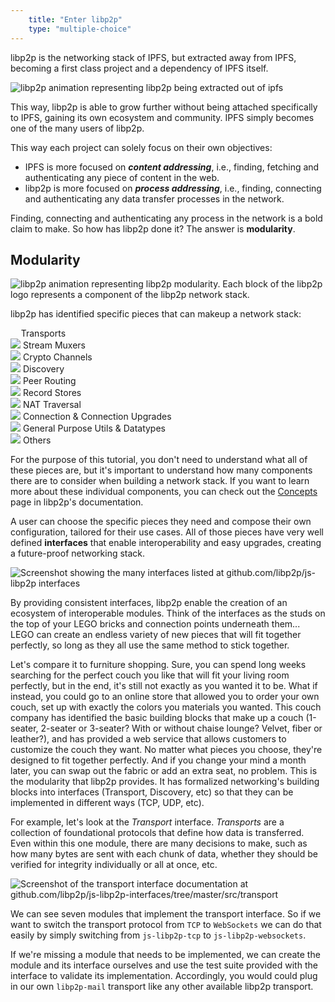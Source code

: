 ```yaml
---
    title: "Enter libp2p"
    type: "multiple-choice"
---
```


libp2p is the networking stack of IPFS, but extracted away from IPFS, becoming a first class project and a dependency of IPFS itself.

<div class="flex justify-center items-start mt4 mb4">
    <img class="w-75-ns w-100" src="/tutorial-assets/T0009L03-libp2p-ipfs-animation.gif" alt="libp2p animation representing libp2p being extracted out of ipfs" />
</div>

This way, libp2p is able to grow further without being attached specifically to IPFS, gaining its own ecosystem and community. IPFS simply becomes one of the many users of libp2p.

This way each project can solely focus on their own objectives:

- IPFS is more focused on *__content addressing__*, i.e., finding, fetching and authenticating any piece of content in the web.
- libp2p is more focused on *__process addressing__*, i.e., finding, connecting and authenticating any data transfer processes in the network.

Finding, connecting and authenticating any process in the network is a bold claim to make. So how has libp2p done it? The answer is **modularity**.

## Modularity

<div class="flex justify-center items-start mv4">
    <img class="w-75-ns w-100" src="/tutorial-assets/T0009L03-libp2p-logo-animation.gif" alt="libp2p animation representing libp2p modularity. Each block of the libp2p logo represents a component of the libp2p network stack." />
</div>

libp2p has identified specific pieces that can makeup a network stack:

<div class="flex justify-center mv3 flex-wrap">
    <div class="flex items-center ma1 ph3 pv2 br3 bg-near-white">
        <img src="/tutorial-assets/T0009L03-libp2p-piece-transports.svg" style="width: 0.8rem;">
        <span class="f6 b ml3">Transports</span>
    </div>
    <div class="flex items-center ma1 ph3 pv2 br3 bg-near-white">
        <img src="/tutorial-assets/T0009L03-libp2p-piece-stream-muxers.svg" class="w1">
        <span class="f6 b ml3">Stream Muxers</span>
    </div>
    <div class="flex items-center ma1 ph3 pv2 br3 bg-near-white">
        <img src="/tutorial-assets/T0009L03-libp2p-piece-crypto-channels.svg" class="w1">
        <span class="f6 b ml3">Crypto Channels</span>
    </div>
    <div class="flex items-center ma1 ph3 pv2 br3 bg-near-white">
        <img src="/tutorial-assets/T0009L03-libp2p-piece-discovery.svg" class="w1">
        <span class="f6 b ml3">Discovery</span>
    </div>
    <div class="flex items-center ma1 ph3 pv2 br3 bg-near-white">
        <img src="/tutorial-assets/T0009L03-libp2p-piece-peer-routing.svg" class="w1">
        <span class="f6 b ml3">Peer Routing</span>
    </div>
    <div class="flex items-center ma1 ph3 pv2 br3 bg-near-white">
        <img src="/tutorial-assets/T0009L03-libp2p-piece-record-stores.svg" class="w1">
        <span class="f6 b ml3">Record Stores</span>
    </div>
    <div class="flex items-center ma1 ph3 pv2 br3 bg-near-white">
        <img src="/tutorial-assets/T0009L03-libp2p-piece-nat-traversal.svg" class="w1">
        <span class="f6 b ml3">NAT Traversal</span>
    </div>
    <div class="flex items-center ma1 ph3 pv2 br3 bg-near-white">
        <img src="/tutorial-assets/T0009L03-libp2p-piece-connection-upgrades.svg" class="w1">
        <span class="f6 b ml3">Connection & Connection Upgrades</span>
    </div>
    <div class="flex items-center ma1 ph3 pv2 br3 bg-near-white">
        <img src="/tutorial-assets/T0009L03-libp2p-piece-utils.svg" class="w1">
        <span class="f6 b ml3">General Purpose Utils & Datatypes</span>
    </div>
    <div class="flex items-center ma1 ph3 pv2 br3 bg-near-white">
        <img src="/tutorial-assets/T0009L03-libp2p-piece-others.svg" class="w1">
        <span class="f6 b ml3">Others</span>
    </div>
</div>

For the purpose of this tutorial, you don't need to understand what all of these pieces are, but it's important to understand how many components there are to consider when building a network stack. If you want to learn more about these individual components, you can check out the [Concepts](https://docs.libp2p.io/concepts/) page in libp2p's documentation.

A user can choose the specific pieces they need and compose their own configuration, tailored for their use cases.
All of those pieces have very well defined **interfaces** that enable interoperability and easy upgrades, creating a future-proof networking stack.

<div class="flex justify-center items-start">
    <img src="/tutorial-assets/T0009L03-libp2p-interfaces.png" alt="Screenshot showing the many interfaces listed at github.com/libp2p/js-libp2p interfaces">
</div>

By providing consistent interfaces, libp2p enable the creation of an ecosystem of interoperable modules. Think of the interfaces as the studs on the top of your LEGO bricks and connection points underneath them... LEGO can create an endless variety of new pieces that will fit together perfectly, so long as they all use the same method to stick together.

Let's compare it to furniture shopping. Sure, you can spend long weeks searching for the perfect couch you like that will fit your living room perfectly, but in the end, it's still not exactly as you wanted it to be.
What if instead, you could go to an online store that allowed you to order your own couch, set up with exactly the colors you materials you wanted.
This couch company has identified the basic building blocks that make up a couch (1-seater, 2-seater or 3-seater? With or without chaise lounge? Velvet, fiber or leather?), and has provided a web service that allows customers to customize the couch they want. No matter what pieces you choose, they're designed to fit together perfectly. And if you change your mind a month later, you can swap out the fabric or add an extra seat, no problem.
This is the modularity that libp2p provides. It has formalized networking's building blocks into interfaces (Transport, Discovery, etc) so that they can be implemented in different ways (TCP, UDP, etc).

For example, let's look at the *Transport* interface. *Transports* are a collection of foundational protocols that define how data is transferred. Even within this one module, there are many decisions to make, such as how many bytes are sent with each chunk of data, whether they should be verified for integrity individually or all at once, etc.

<div class="flex justify-center items-start">
    <img src="/tutorial-assets/T0009L03-libp2p-interface-transport.png" alt="Screenshot of the transport interface documentation at github.com/libp2p/js-libp2p-interfaces/tree/master/src/transport">
</div>

We can see seven modules that implement the transport interface.
So if we want to switch the transport protocol from `TCP` to `WebSockets` we can do that easily by simply switching from `js-libp2p-tcp` to `js-libp2p-websockets`.

If we're missing a module that needs to be implemented, we can create the module and its interface ourselves and use the test suite provided with the interface to validate its implementation. Accordingly, you would could plug in our own `libp2p-mail` transport like any other available libp2p transport.
